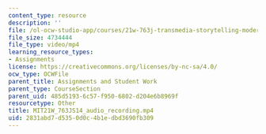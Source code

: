 ```yaml
---
content_type: resource
description: ''
file: /ol-ocw-studio-app/courses/21w-763j-transmedia-storytelling-modern-science-fiction-spring-2014/2831abd7d5350d0c4b1edbd3690fb309_MIT21W_763JS14_audio_recording.mp4
file_size: 4734444
file_type: video/mp4
learning_resource_types:
- Assignments
license: https://creativecommons.org/licenses/by-nc-sa/4.0/
ocw_type: OCWFile
parent_title: Assignments and Student Work
parent_type: CourseSection
parent_uid: 485d5193-6c57-f950-6802-d204e6b8969f
resourcetype: Other
title: MIT21W_763JS14_audio_recording.mp4
uid: 2831abd7-d535-0d0c-4b1e-dbd3690fb309
---
```

